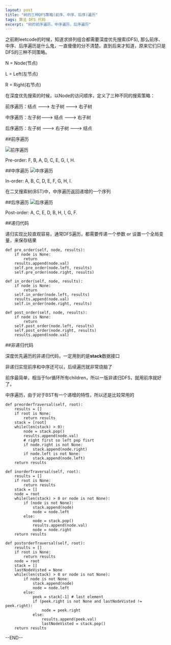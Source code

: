 ```yaml
---
layout: post
title: "树的三种DFS策略(前序、中序、后序)遍历"
tags: 算法 DFS 代码
excerpt: "树的前序遍历，中序遍历，后序遍历"
---
```


之前刷leetcode的时候，知道求排列组合都需要深度优先搜索(DFS), 那么前序、中序、后序遍历是什么鬼，一直傻傻的分不清楚。直到后来才知道，原来它们只是DFS的三种不同策略。

N = Node(节点)

L = Left(左节点)

R = Right(右节点)

在深度优先搜索的时候，以Node的访问顺序，定义了三种不同的搜索策略：

前序遍历：结点 ---> 左子树 ---> 右子树

中序遍历：左子树---> 结点 ---> 右子树

后序遍历：左子树 ---> 右子树 ---> 结点

##前序遍历

![前序遍历](https://geemaple.github.io/images/pre-order-search.png)

Pre-order: F, B, A, D, C, E, G, I, H.

##中序遍历
![中序遍历](https://geemaple.github.io/images/in-order-search.png)

In-order: A, B, C, D, E, F, G, H, I.

在二叉搜索树(BST)中，中序遍历返回递增的一个序列

##后序遍历
![后序遍历](https://geemaple.github.io/images/post-order-search.png)

Post-order: A, C, E, D, B, H, I, G, F.

##递归代码

递归实现比较直观容易，通常DFS遍历，都需要传递一个参数 or 设置一个全局变量，来保存结果

```
def pre_order(self, node, results):
    if node is None:
        return
    results.append(node.val)
    self.pre_order(node.left, results)
    self.pre_order(node.right, results)
```

```
def in_order(self, node, results):
    if node is None:
        return
    self.in_order(node.left, results)
    results.append(node.val)
    self.in_order(node.right, results)
```

```
def post_order(self, node, results):
    if node is None:
        return
    self.post_order(node.left, results)
    self.post_order(node.right, results)
    results.append(node.val)
```

##非递归代码

深度优先遍历的非递归代码，一定用到的是**stack**数据接口

非递归实现前序和中序还可以，后续遍历就非常烧脑了

前序最简单，相当于for循环所有children，所以一版非递归DFS，就用前序就好了。

中序遍历，由于对于BST有一个递增的特性，所以还是比较常用的

```
def preorderTraversal(self, root):
    results = []
    if root is None:
        return results
    stack = [root]
    while(len(stack) > 0):
        node = stack.pop()
        results.append(node.val)
        # right first so left pop fisrt
        if node.right is not None:
            stack.append(node.right)
        if node.left is not None:
            stack.append(node.left)
    return results
```

```
def inorderTraversal(self, root):
    results = []
    if root is None:
        return results
    stack = []
    node = root
    while(len(stack) > 0 or node is not None):
        if (node is not None):
            stack.append(node)
            node = node.left
        else:
            node = stack.pop()
            results.append(node.val)
            node = node.right
    return results
```

```
def postorderTraversal(self, root):
    results = []
    if root is None:
        return results
    node = root
    stack = []
    lastNodeVisted = None
    while(len(stack) > 0 or node is not None):
        if node is not None:
            stack.append(node)
            node = node.left
        else:
            peek = stack[-1] # last element
            if (peek.right is not None and lastNodeVisted != peek.right):
                node = peek.right
            else:
                results.append(peek.val)
                lastNodeVisted = stack.pop()
    return results
```
--END--
